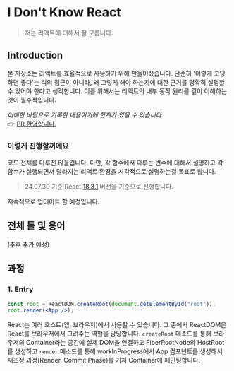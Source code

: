 # I Don't Know React

> 저는 리액트에 대해서 잘 모릅니다.

## Introduction

본 저장소는 리액트를 효율적으로 사용하기 위해 만들어졌습니다. 단순히 '이렇게 코딩하면 좋다'는 식의 접근이 아니라, 왜 그렇게 해야 하는지에 대한 근거를 명확히 설명할 수 있어야 한다고 생각합니다. 이를 위해서는 리액트의 내부 동작 원리를 깊이 이해하는 것이 필수적입니다.

_이해한 바탕으로 기록한 내용이기에 한계가 있을 수 있습니다._  
👉 [PR 환영합니다.](https://github.com/ChoiYongWon/I-Dont-Know-React/pulls)

### 이렇게 진행할꺼에요

코드 전체를 다루진 않을겁니다. 다만, 각 함수에서 다루는 변수에 대해서 설명하고 각 함수가 실행되면서 달라지는 리액트 환경을 시각적으로 설명하는걸 목표로 합니다.

> 24.07.30 기준 React [18.3.1](https://github.com/facebook/react/tree/v18.3.1) 버전을 기준으로 진행합니다.

지속적으로 업데이트 할 예정입니다.

## 전체 틀 및 용어

(추후 추가 예정)

## 과정

### 1. Entry

```jsx
const root = ReactDOM.createRoot(document.getElementById("root"));
root.render(<App />);
```

React는 여러 호스트(앱, 브라우저)에서 사용할 수 있습니다. 그 중에서 ReactDOM은 React를 브라우저에서 그려주는 역할을 담당합니다. `createRoot` 메소드를 통해 브라우저의 Container라는 공간에 실제 DOM을 연결하고 FiberRootNode와 HostRoot를 생성하고 `render` 메소드를 통해 workInProgress에서 App 컴포넌트를 생성해서 재조정 과정(Render, Commit Phase)를 거쳐 Container에 페인팅합니다.
